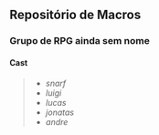 ## Repositório de Macros
### Grupo de RPG ainda sem nome
#### Cast
> - *snarf*
> - *luigi*
> - *lucas*
> - *jonatas*
> - *andre*
